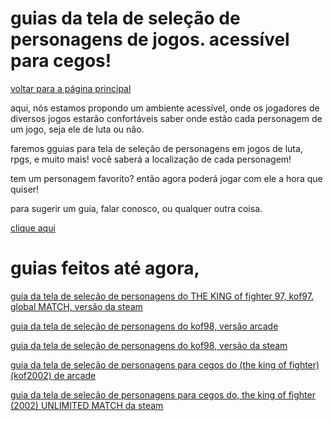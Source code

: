 ﻿# guias da tela de seleção de personagens de jogos. acessível para cegos!


[voltar para a página principal](index)


aqui, nós estamos propondo um ambiente acessível, onde os jogadores de diversos jogos estarão confortáveis saber onde estão cada personagem de um jogo, seja ele de luta ou não.


faremos gguias para tela de seleção de personagens em jogos de luta, rpgs, e muito mais! você saberá a localização de cada personagem!


tem um personagem favorito? então agora poderá jogar com ele a hora que quiser!


para sugerir um guia, falar conosco, ou qualquer outra coisa. 


[clique aqui](https://bit.ly/31bORp8)


# guias feitos até agora,


[guia da tela de seleção de personagens do THE KING of fighter 97, kof97. global MATCH, versão da steam](kof97)


[guia da tela de seleção de personagens do kof98, versão arcade](kof98-arcade)


[guia da tela de seleção de personagens do kof98, versão da steam](guia-kof-98-steam)


[guia da tela de seleção de personagens para cegos do (the king of fighter) (kof2002) de arcade](kof-2002-arcade)


[guia da tela de seleção de personagens para cegos do, the king of fighter (2002) UNLIMITED MATCH da steam](kof-2002-unlimited-match-guia)